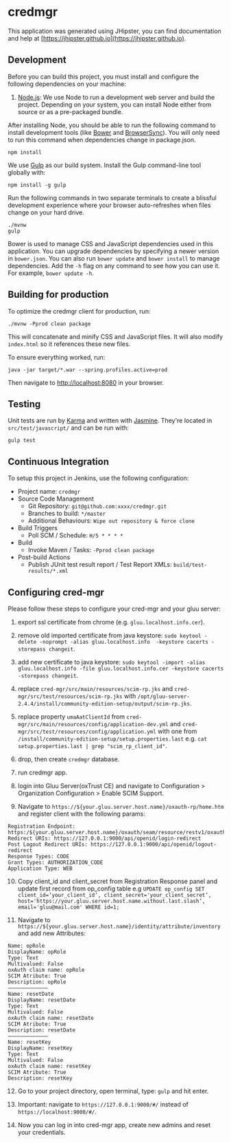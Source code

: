 # credmgr

This application was generated using JHipster, you can find documentation and help at [https://jhipster.github.io](https://jhipster.github.io).

## Development

Before you can build this project, you must install and configure the following dependencies on your machine:

1. [Node.js][]: We use Node to run a development web server and build the project.
   Depending on your system, you can install Node either from source or as a pre-packaged bundle.

After installing Node, you should be able to run the following command to install development tools (like
[Bower][] and [BrowserSync][]). You will only need to run this command when dependencies change in package.json.

    npm install

We use [Gulp][] as our build system. Install the Gulp command-line tool globally with:

    npm install -g gulp

Run the following commands in two separate terminals to create a blissful development experience where your browser
auto-refreshes when files change on your hard drive.

    ./mvnw
    gulp

Bower is used to manage CSS and JavaScript dependencies used in this application. You can upgrade dependencies by
specifying a newer version in `bower.json`. You can also run `bower update` and `bower install` to manage dependencies.
Add the `-h` flag on any command to see how you can use it. For example, `bower update -h`.


## Building for production

To optimize the credmgr client for production, run:

    ./mvnw -Pprod clean package

This will concatenate and minify CSS and JavaScript files. It will also modify `index.html` so it references
these new files.

To ensure everything worked, run:

    java -jar target/*.war --spring.profiles.active=prod

Then navigate to [http://localhost:8080](http://localhost:8080) in your browser.

## Testing

Unit tests are run by [Karma][] and written with [Jasmine][]. They're located in `src/test/javascript/` and can be run with:

    gulp test



## Continuous Integration

To setup this project in Jenkins, use the following configuration:

* Project name: `credmgr`
* Source Code Management
    * Git Repository: `git@github.com:xxxx/credmgr.git`
    * Branches to build: `*/master`
    * Additional Behaviours: `Wipe out repository & force clone`
* Build Triggers
    * Poll SCM / Schedule: `H/5 * * * *`
* Build
    * Invoke Maven / Tasks: `-Pprod clean package`
* Post-build Actions
    * Publish JUnit test result report / Test Report XMLs: `build/test-results/*.xml`

[JHipster]: https://jhipster.github.io/
[Node.js]: https://nodejs.org/
[Bower]: http://bower.io/
[Gulp]: http://gulpjs.com/
[BrowserSync]: http://www.browsersync.io/
[Karma]: http://karma-runner.github.io/
[Jasmine]: http://jasmine.github.io/2.0/introduction.html
[Protractor]: https://angular.github.io/protractor/

## Configuring cred-mgr

Please follow these steps to configure your cred-mgr and your gluu server:

1) export ssl certificate from chrome (e.g. `gluu.localhost.info.cer`).

2) remove old imported certificate from java keystore: `sudo keytool -delete -noprompt -alias gluu.localhost.info  -keystore cacerts -storepass changeit`.

3) add new certificate to java keystore: `sudo keytool -import -alias gluu.localhost.info -file gluu.localhost.info.cer -keystore cacerts -storepass changeit`.

4) replace `cred-mgr/src/main/resources/scim-rp.jks` and `cred-mgr/src/test/resources/scim-rp.jks` with `/opt/gluu-server-2.4.4/install/community-edition-setup/output/scim-rp.jks`.

5) replace property `umaAatClientId` from `cred-mgr/src/main/resources/config/application-dev.yml`  and `cred-mgr/src/test/resources/config/application.yml` with one from `/install/community-edition-setup/setup.properties.last` e.g. `cat setup.properties.last | grep "scim_rp_client_id"`.

6) drop, then create `credmgr` database.

7) run credmgr app.

8) login into Gluu Server(oxTrust CE) and navigate to Configuration > Organization Configuration > Enable SCIM Support.

9) Navigate to `https://${your.gluu.server.host.name}/oxauth-rp/home.htm` and register client with the following params:
```
Registration Endpoint: https:/${your.gluu.server.host.name}/oxauth/seam/resource/restv1/oxauth/register
Redirect URIs: https://127.0.0.1:9000/api/openid/login-redirect
Post Logout Redirect URIs: https://127.0.0.1:9000/api/openid/logout-redirect
Response Types: CODE
Grant Types: AUTHORIZATION_CODE
Application Type: WEB
```
10) Copy client_id and client_secret from Registration Response panel and update first record from op_config table e.g
`UPDATE op_config SET client_id=‘your_client_id’, client_secret='your_client_secret’, host='https://your.gluu.server.host.name.without.last.slash’, email='gluu@mail.com' WHERE id=1;`

11) Navigate to `https://${your.gluu.server.host.name}/identity/attribute/inventory` and add new Attributes:

```
Name: opRole
DisplayName: opRole
Type: Text
Multivalued: False
oxAuth claim name: opRole
SCIM Atribute: True
Description: opRole
—————————————
Name: resetDate
DisplayName: resetDate
Type: Text
Multivalued: False
oxAuth claim name: resetDate
SCIM Atribute: True
Description: resetDate
—————————————
Name: resetKey
DisplayName: resetKey
Type: Text
Multivalued: False
oxAuth claim name: resetKey
SCIM Atribute: True
Description: resetKey
```

12) Go to your project directory, open terminal, type: `gulp` and hit enter.

13) Important: navigate to `https://127.0.0.1:9000/#/` instead of `https://localhost:9000/#/`.

14) Now you can log in into cred-mgr app, create new admins and reset your credentials.

